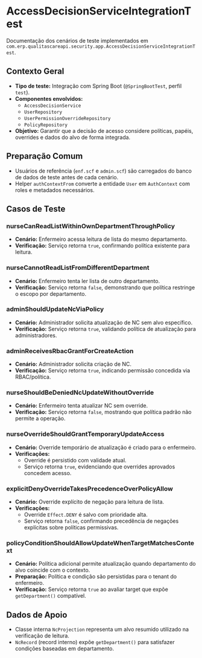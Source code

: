 # AccessDecisionServiceIntegrationTest

Documentação dos cenários de teste implementados em `com.erp.qualitascareapi.security.app.AccessDecisionServiceIntegrationTest`.

## Contexto Geral
- **Tipo de teste:** Integração com Spring Boot (`@SpringBootTest`, perfil `test`).
- **Componentes envolvidos:**
  - `AccessDecisionService`
  - `UserRepository`
  - `UserPermissionOverrideRepository`
  - `PolicyRepository`
- **Objetivo:** Garantir que a decisão de acesso considere políticas, papéis, overrides e dados do alvo de forma integrada.

## Preparação Comum
- Usuários de referência (`enf.scf` e `admin.scf`) são carregados do banco de dados de teste antes de cada cenário.
- Helper `authContextFrom` converte a entidade `User` em `AuthContext` com roles e metadados necessários.

## Casos de Teste

### nurseCanReadListWithinOwnDepartmentThroughPolicy
- **Cenário:** Enfermeiro acessa leitura de lista do mesmo departamento.
- **Verificação:** Serviço retorna `true`, confirmando política existente para leitura.

### nurseCannotReadListFromDifferentDepartment
- **Cenário:** Enfermeiro tenta ler lista de outro departamento.
- **Verificação:** Serviço retorna `false`, demonstrando que política restringe o escopo por departamento.

### adminShouldUpdateNcViaPolicy
- **Cenário:** Administrador solicita atualização de NC sem alvo específico.
- **Verificação:** Serviço retorna `true`, validando política de atualização para administradores.

### adminReceivesRbacGrantForCreateAction
- **Cenário:** Administrador solicita criação de NC.
- **Verificação:** Serviço retorna `true`, indicando permissão concedida via RBAC/política.

### nurseShouldBeDeniedNcUpdateWithoutOverride
- **Cenário:** Enfermeiro tenta atualizar NC sem override.
- **Verificação:** Serviço retorna `false`, mostrando que política padrão não permite a operação.

### nurseOverrideShouldGrantTemporaryUpdateAccess
- **Cenário:** Override temporário de atualização é criado para o enfermeiro.
- **Verificações:**
  - Override é persistido com validade atual.
  - Serviço retorna `true`, evidenciando que overrides aprovados concedem acesso.

### explicitDenyOverrideTakesPrecedenceOverPolicyAllow
- **Cenário:** Override explícito de negação para leitura de lista.
- **Verificações:**
  - Override `Effect.DENY` é salvo com prioridade alta.
  - Serviço retorna `false`, confirmando precedência de negações explícitas sobre políticas permissivas.

### policyConditionShouldAllowUpdateWhenTargetMatchesContext
- **Cenário:** Política adicional permite atualização quando departamento do alvo coincide com o contexto.
- **Preparação:** Política e condição são persistidas para o tenant do enfermeiro.
- **Verificação:** Serviço retorna `true` ao avaliar target que expõe `getDepartment()` compatível.

## Dados de Apoio
- Classe interna `NcProjection` representa um alvo resumido utilizado na verificação de leitura.
- `NcRecord` (record interno) expõe `getDepartment()` para satisfazer condições baseadas em departamento.
